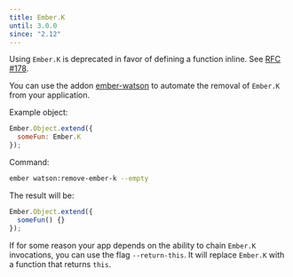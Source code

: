 ```yaml
---
title: Ember.K
until: 3.0.0
since: "2.12"
---
```



Using `Ember.K` is deprecated in favor of defining a function inline. See [RFC #178](https://github.com/emberjs/rfcs/blob/master/text/0178-deprecate-ember-k.md).

You can use the addon [ember-watson](https://github.com/abuiles/ember-watson#remove-usages-of-emberk) to automate the removal of `Ember.K` from your application.

Example object:

```javascript
Ember.Object.extend({
  someFun: Ember.K
});
```

Command:

```bash
ember watson:remove-ember-k --empty
```

The result will be:

```javascript
Ember.Object.extend({
  someFun() {}
});
```

If for some reason your app depends on the ability to chain `Ember.K` invocations, you can use the flag `--return-this`. It will replace `Ember.K` with a function that returns `this`.
